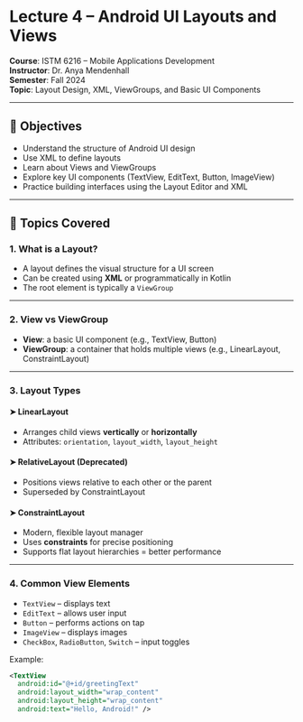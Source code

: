 # Lecture 4 – Android UI Layouts and Views

**Course**: ISTM 6216 – Mobile Applications Development  
**Instructor**: Dr. Anya Mendenhall  
**Semester**: Fall 2024  
**Topic**: Layout Design, XML, ViewGroups, and Basic UI Components

---

## 🎯 Objectives

- Understand the structure of Android UI design  
- Use XML to define layouts  
- Learn about Views and ViewGroups  
- Explore key UI components (TextView, EditText, Button, ImageView)  
- Practice building interfaces using the Layout Editor and XML

---

## 🧠 Topics Covered

### 1. What is a Layout?
- A layout defines the visual structure for a UI screen
- Can be created using **XML** or programmatically in Kotlin
- The root element is typically a `ViewGroup`

---

### 2. View vs ViewGroup
- **View**: a basic UI component (e.g., TextView, Button)
- **ViewGroup**: a container that holds multiple views (e.g., LinearLayout, ConstraintLayout)

---

### 3. Layout Types

#### ➤ LinearLayout
- Arranges child views **vertically** or **horizontally**
- Attributes: `orientation`, `layout_width`, `layout_height`

#### ➤ RelativeLayout (Deprecated)
- Positions views relative to each other or the parent
- Superseded by ConstraintLayout

#### ➤ ConstraintLayout
- Modern, flexible layout manager
- Uses **constraints** for precise positioning
- Supports flat layout hierarchies = better performance

---

### 4. Common View Elements

- `TextView` – displays text  
- `EditText` – allows user input  
- `Button` – performs actions on tap  
- `ImageView` – displays images  
- `CheckBox`, `RadioButton`, `Switch` – input toggles  

Example:
```xml
<TextView
  android:id="@+id/greetingText"
  android:layout_width="wrap_content"
  android:layout_height="wrap_content"
  android:text="Hello, Android!" />

